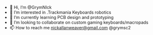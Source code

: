 - 👋 Hi, I’m @GrymNIck
- 👀 I’m interested in .Trackmania Keyboards robotics
- 🌱 I’m currently learning PCB design and prototyping
- 💞️ I’m looking to collaborate on custom gaming keyboards/macropads
- 📫 How to reach me nickallanweaver@gmail.com @grymsc2

<!---
GrymNIck/GrymNIck is a ✨ special ✨ repository because its `README.md` (this file) appears on your GitHub profile.
You can click the Preview link to take a look at your changes.
--->
